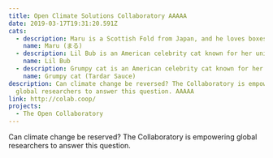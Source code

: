 ```yaml
---
title: Open Climate Solutions Collaboratory AAAAA
date: 2019-03-17T19:31:20.591Z
cats:
  - description: Maru is a Scottish Fold from Japan, and he loves boxes.
    name: Maru (まる)
  - description: Lil Bub is an American celebrity cat known for her unique appearance.
    name: Lil Bub
  - description: Grumpy cat is an American celebrity cat known for her grumpy appearance.
    name: Grumpy cat (Tardar Sauce)
description: Can climate change be reversed? The Collaboratory is empowering
  global researchers to answer this question. AAAAA
link: http://colab.coop/
projects:
  - The Open Collaboratory
---
```

Can climate change be reserved? The Collaboratory is empowering global researchers to answer this question.
